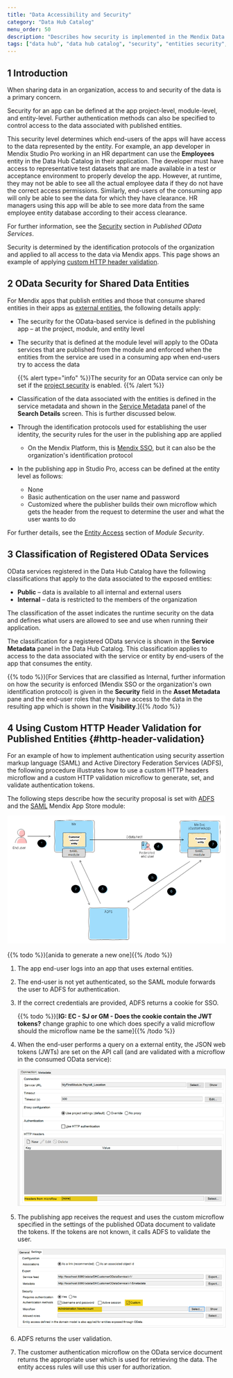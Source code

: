 ```yaml
---
title: "Data Accessibility and Security"
category: "Data Hub Catalog"
menu_order: 50
description: "Describes how security is implemented in the Mendix Data Hub Catalog."
tags: ["data hub", "data hub catalog", "security", "entities security", "odata service security"]
---
```


## 1 Introduction

When sharing data in an organization, access to and security of the data is a primary concern. 

Security for an app can be defined at the app project-level, module-level, and entity-level. Further authentication methods can also be specified to control access to the data associated with published entities.

This security level determines which end-users of the apps will have access to the data represented by the entity. For example, an app developer in Mendix Studio Pro working in an HR department can use the **Employees** entity in the Data Hub Catalog in their application. The developer must have access to representative test datasets that are made available in a test or acceptance environment to properly develop the app. However, at runtime, they may not be able to see all the actual employee data if they do not have the correct access permissions. Similarly, end-users of the consuming app will only be able to see the data for which they have clearance.  HR managers using this app will be able to see more data from the same employee entity database according to their access clearance.

For further information, see the [Security](/refguide/published-odata-services#security) section in *Published OData Services*.

Security is determined by the identification protocols of the organization and applied to all access to the data via Mendix apps. This page shows an example of applying [custom HTTP header validation](#http-header-validation).

## 2 OData Security for Shared Data Entities

For Mendix apps that publish entities and those that consume shared entities in their apps as [external entities](/refguide/external-entities), the following details apply:

* The security for the OData-based service is defined in the publishing app – at the project, module, and entity level
*  The security that is defined at the module level will apply to the OData services that are published from the module and enforced when the entities from the service are used in a consuming app when end-users try to access the data

	{{% alert type="info" %}}The security for an OData service can only be set if the [project security](/refguide/project-security) is enabled.
	{{% /alert %}}

* Classification of the data associated with the entities is defined in the service metadata and shown in the [Service Metadata](search#metadata) panel of the **Search Details** screen. This is further discussed below.
* Through the identification protocols used for establishing the user identity, the security rules for the user in the publishing app are applied
	* On the Mendix Platform, this is [Mendix SSO](/developerportal/deploy/mendix-sso),  but it can also be the organization's identification protocol
*  In the publishing app in Studio Pro, access can be defined at the entity level as follows:
	* None
	* Basic authentication on the user name and password
	* Customized where the publisher builds their own microflow which gets the header from the request to determine the user and what the user wants to do

For further details, see the [Entity Access](/refguide/module-security#entity-access) section of *Module Security*.

## 3 Classification of Registered OData Services

OData services registered in the Data Hub Catalog have the following classifications that apply to the data associated to the exposed entities:

* **Public**  – data is available to all internal and external users
* **Internal**  – data is restricted to the members of the organization

The classification of the asset indicates the runtime security on the data and defines what users are allowed to see and use when running their application.

The classification for a registered OData service is shown in the **Service Metadata** panel in the Data Hub Catalog. This classification applies to access to the data associated with the service or entity by end-users of the app that consumes the entity. 

{{% todo %}}[For Services that are classified as Internal,  further information on how the security is enforced (Mendix SSO or the organization's own identification protocol) is given in the **Security** field in the **Asset Metadata** pane and the end-user roles that may have access to the data in the resulting app which is shown in the **Visibility**.]{{% /todo %}} 

## 4 Using Custom HTTP Header Validation for Published Entities {#http-header-validation}

For an example of how to implement authentication using security assertion markup language (SAML) and Active Directory Federation Services (ADFS),  the following procedure illustrates how to use a custom HTTP headers microflow and a custom HTTP validation microflow to generate, set, and validate authentication tokens.

The following steps describe how the security proposal is set with 
[ADFS](https://docs.microsoft.com/en-us/windows-server/identity/active-directory-federation-services) and the [SAML](/appstore/modules/saml) Mendix App Store module:

![](attachments/security/federation-with-ADFS-SAML-schematic.png)

{{% todo %}}[anida to generate a new one]{{% /todo %}}

1. The app end-user logs into an app that uses external entities.
2. The end-user is not yet authenticated, so the SAML module forwards the user to ADFS for authentication.
3.  If the correct credentials are provided, ADFS returns a cookie for SSO.

	{{% todo %}}[**IG: EC - SJ or GM - Does the cookie contain the  JWT tokens?** change graphic to one which does specify a valid microflow should the microflow name be the same]{{% /todo %}} 

4.  When the end-user performs a query on a external entity, the JSON web tokens (JWTs) are set on the API call (and are validated with a microflow in the consumed OData service):

	![](attachments/security/authentication-headers-from-microflow.png)

5.  The publishing app receives the request and uses the custom microflow specified in the settings of the published OData document to validate the tokens. If the tokens are not known, it calls ADFS to validate the user.

	![](attachments/security/authentication-microflow.png)

6. ADFS returns the user validation.
7. The customer authentication microflow on the OData service document returns the appropriate user which is used for retrieving the data. The entity access rules will use this user for authorization.
